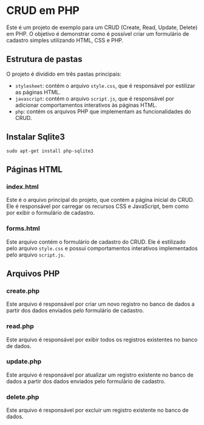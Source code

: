 <html lang="pt-br">
<head>
    <meta charset="UTF-8">
    <meta name="viewport" content="width=device-width, initial-scale=1.0">
</head>
<body>
    <h1>CRUD em PHP</h1>
    <p>Este é um projeto de exemplo para um CRUD (Create, Read, Update, Delete) em PHP. O objetivo é demonstrar como é possível criar um formulário de cadastro simples utilizando HTML, CSS e PHP.</p>
    <h2>Estrutura de pastas</h2>
    <p>O projeto é dividido em três pastas principais:</p>
    <ul>
        <li><code>stylesheet</code>: contém o arquivo <code>style.css</code>, que é responsável por estilizar as páginas HTML.</li>
        <li><code>javascript</code>: contém o arquivo <code>script.js</code>, que é responsável por adicionar comportamentos interativos às páginas HTML.</li>
        <li><code>php</code>: contém os arquivos PHP que implementam as funcionalidades do CRUD.</li>
    </ul>
    <h2>Instalar Sqlite3</h2>
    <code>sudo apt-get install php-sqlite3</code>
    <h2>Páginas HTML</h2>
    <h3>index.html</h3>
    <p>Este é o arquivo principal do projeto, que contém a página inicial do CRUD. Ele é responsável por carregar os recursos CSS e JavaScript, bem como por exibir o formulário de cadastro.</p>
    <h3>forms.html</h3>
    <p>Este arquivo contém o formulário de cadastro do CRUD. Ele é estilizado pelo arquivo <code>style.css</code> e possui comportamentos interativos implementados pelo arquivo <code>script.js</code>.</p>
    <h2>Arquivos PHP</h2>
    <h3>create.php</h3>
    <p>Este arquivo é responsável por criar um novo registro no banco de dados a partir dos dados enviados pelo formulário de cadastro.</p>
    <h3>read.php</h3>
    <p>Este arquivo é responsável por exibir todos os registros existentes no banco de dados.</p>
    <h3>update.php</h3>
    <p>Este arquivo é responsável por atualizar um registro existente no banco de dados a partir dos dados enviados pelo formulário de cadastro.</p>
    <h3>delete.php</h3>
    <p>Este arquivo é responsável por excluir um registro existente no banco de dados.</p>
</body>
